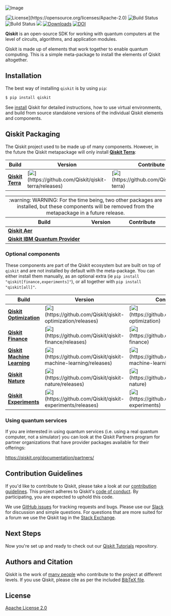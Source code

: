 ![Image](https://raw.githubusercontent.com/Qiskit/qiskit/master/images/qiskit_header.png)

[![License](https://img.shields.io/github/license/Qiskit/qiskit.svg?)](https://opensource.org/licenses/Apache-2.0)
![Build Status](https://github.com/Qiskit/qiskit/actions/workflows/main.yml/badge.svg?branch=master)
![Build Status](https://github.com/Qiskit/qiskit/actions/workflows/docs.yml/badge.svg?branch=master)
[![](https://img.shields.io/github/release/Qiskit/qiskit.svg)](https://github.com/Qiskit/qiskit/releases)
[![Downloads](https://pepy.tech/badge/qiskit)](https://pypi.org/project/qiskit/)
[![DOI](https://zenodo.org/badge/161550823.svg)](https://zenodo.org/badge/latestdoi/161550823)

**Qiskit** is an open-source SDK for working with quantum computers at the level of circuits, algorithms, and application modules.

Qiskit is made up of elements that work together to enable quantum computing. This is a simple meta-package to install the elements of Qiskit altogether.

## Installation

The best way of installing `qiskit` is by using `pip`:

```bash
$ pip install qiskit
```

See [install](https://qiskit.org/documentation/getting_started.html) Qiskit for detailed instructions, how to use virtual environments, and
build from source standalone versions of the individual Qiskit elements and components.

## Qiskit Packaging

The Qiskit project used to be made up of many components. However, in the future the Qiskit metapackage will only install [**Qiskit Terra**](https://github.com/Qiskit/qiskit-terra):

| Build   | Version | Contribute |
| ---     | --- | --- |
| [**Qiskit Terra**](https://github.com/Qiskit/qiskit-terra) | [![](https://img.shields.io/github/release/Qiskit/qiskit-terra.svg?)](https://github.com/Qiskit/qiskit-terra/releases)  | [![](https://img.shields.io/github/forks/Qiskit/qiskit-terra.svg?)](https://github.com/Qiskit/qiskit-terra) |

<table>
  <tr>
    <td colspan="3" align="center">:warning: WARNING: For the time being, two other packages are installed, but these components will be removed from the metapackage in a future release.</td>
  </tr>
<tr>
<th>Build</th>
<th>Version</th>
<th>Contribute</th>
</tr>
<tbody>
<tr>
<td><a href="https://github.com/Qiskit/qiskit-aer"><strong>Qiskit Aer</strong></a></td>
<td><a href="https://github.com/Qiskit/qiskit-aer/releases"><img src="https://camo.githubusercontent.com/7b4ebed2975693dc2d18233e49b7f9141838c1e86f22ac36f465fcd3886821b6/68747470733a2f2f696d672e736869656c64732e696f2f6769746875622f72656c656173652f5169736b69742f7169736b69742d6165722e7376673f" alt="" data-canonical-src="https://img.shields.io/github/release/Qiskit/qiskit-aer.svg?" style="max-width: 100%;"></a></td>
<td><a href="https://github.com/Qiskit/qiskit-aer"><img src="https://camo.githubusercontent.com/ced831707852701ae4c21b1455d6c2d2a03fa54dffe09fcf5208970112023a05/68747470733a2f2f696d672e736869656c64732e696f2f6769746875622f666f726b732f5169736b69742f7169736b69742d6165722e7376673f" alt="" data-canonical-src="https://img.shields.io/github/forks/Qiskit/qiskit-aer.svg?" style="max-width: 100%;"></a></td>
</tr>
<tr>
<td><a href="https://github.com/Qiskit/qiskit-ibmq-provider"><strong>Qiskit IBM Quantum Provider</strong></a></td>
<td><a href="https://github.com/Qiskit/qiskit-ibmq-provider/releases"><img src="https://camo.githubusercontent.com/daa12aee2f03d2d310bd6ad1a5c5babe99b038fc08ad9f0309f5e1c7420c9ffe/68747470733a2f2f696d672e736869656c64732e696f2f6769746875622f72656c656173652f5169736b69742f7169736b69742d69626d712d70726f76696465722e7376673f" alt="" data-canonical-src="https://img.shields.io/github/release/Qiskit/qiskit-ibmq-provider.svg?" style="max-width: 100%;"></a></td>
<td><a href="https://github.com/Qiskit/qiskit-ibmq-provider"><img src="https://camo.githubusercontent.com/49f1938883f91358a594feeddecdd59b3188a353a9a20721a6fefcd64c32f6ce/68747470733a2f2f696d672e736869656c64732e696f2f6769746875622f666f726b732f5169736b69742f7169736b69742d69626d712d70726f76696465722e7376673f" alt="" data-canonical-src="https://img.shields.io/github/forks/Qiskit/qiskit-ibmq-provider.svg?" style="max-width: 100%;"></a></td>
</tr>
</tbody>
</table>

### Optional components

These components are part of the Qiskit ecosystem but are built on top of
`qiskit` and are not installed by default with the meta-package. You can either
install them manually, as an optional extra
(ie `pip install "qiskit[finance,experiments]"`), or all together with
`pip install "qiskit[all]"`.

| Build | Version | Contribute |
| ---   | --- | --- |
| [**Qiskit Optimization**](https://github.com/Qiskit/qiskit-optimization) | [![](https://img.shields.io/github/release/Qiskit/qiskit-optimization.svg?)](https://github.com/Qiskit/qiskit-optimization/releases) | [![](https://img.shields.io/github/forks/Qiskit/qiskit-optimization.svg?)](https://github.com/Qiskit/qiskit-optimization) |
| [**Qiskit Finance**](https://github.com/Qiskit/qiskit-finance) |  [![](https://img.shields.io/github/release/Qiskit/qiskit-finance.svg?)](https://github.com/Qiskit/qiskit-finance/releases) | [![](https://img.shields.io/github/forks/Qiskit/qiskit-finance.svg?)](https://github.com/Qiskit/qiskit-finance) |
| [**Qiskit Machine Learning**](https://github.com/Qiskit/qiskit-machine-learning) | [![](https://img.shields.io/github/release/Qiskit/qiskit-machine-learning.svg?)](https://github.com/Qiskit/qiskit-machine-learning/releases) | [![](https://img.shields.io/github/forks/Qiskit/qiskit-machine-learning.svg?)](https://github.com/Qiskit/qiskit-machine-learning) |
| [**Qiskit Nature**](https://github.com/Qiskit/qiskit-nature) |  [![](https://img.shields.io/github/release/Qiskit/qiskit-nature.svg?)](https://github.com/Qiskit/qiskit-nature/releases) | [![](https://img.shields.io/github/forks/Qiskit/qiskit-nature.svg?)](https://github.com/Qiskit/qiskit-nature) |
| [**Qiskit Experiments**](https://github.com/Qiskit/qiskit-experiments) |  [![](https://img.shields.io/github/release/Qiskit/qiskit-experiments.svg?)](https://github.com/Qiskit/qiskit-experiments/releases) | [![](https://img.shields.io/github/forks/Qiskit/qiskit-experiments.svg?)](https://github.com/Qiskit/qiskit-experiments) |

### Using quantum services

If you are interested in using quantum services (i.e. using a real quantum
computer, not a simulator) you can look at the Qiskit Partners program for
partner organizations that have provider packages available for their offerings:

https://qiskit.org/documentation/partners/

## Contribution Guidelines

If you'd like to contribute to Qiskit, please take a look at our
[contribution guidelines](https://qiskit.org/documentation/contributing_to_qiskit.html). This project adheres to Qiskit's [code of conduct](CODE_OF_CONDUCT.md). By participating, you are expected to uphold this code.

We use [GitHub issues](https://github.com/Qiskit/qiskit/issues) for tracking requests and bugs. Please use our [Slack](http://ibm.co/joinqiskitslack) for discussion and simple questions. For questions that are more suited for a forum we use the Qiskit tag in the [Stack Exchange](https://quantumcomputing.stackexchange.com/questions/tagged/qiskit).

## Next Steps

Now you're set up and ready to check out our
[Qiskit Tutorials](https://github.com/Qiskit/qiskit-tutorials) repository.

## Authors and Citation

Qiskit is the work of [many people](AUTHORS) who contribute to the project at
different levels. If you use Qiskit, please cite as per the included
[BibTeX file](Qiskit.bib).

## License

[Apache License 2.0](LICENSE.txt)
